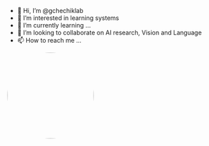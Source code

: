 <link rel="stylesheet" href="css/air.css">

- 👋 Hi, I’m @gchechiklab
- 👀 I’m interested in learning systems
- 🌱 I’m currently learning ...
- 💞️ I’m looking to collaborate on AI research, Vision and Language 
- 📫 How to reach me ...

<!---
gchechiklab/gchechiklab is a ✨ special ✨ repository because its `README.md` (this file) appears on your GitHub profile.
You can click the Preview link to take a look at your changes.
--->

<img src="https://static.wixstatic.com/media/b39bea_07bbfdf1a1ff4911a307dbec276d1428~mv2.jpg" class="circle" style="width: 200px; height: 200px; border-radius: 50%; display: inline-block;">

  
